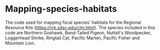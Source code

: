 # Mapping-species-habitats
The code used for mapping focal species' habitats for the Regional Resource Kits (https://rrk.sdsc.edu/clm.html).
The species included in this code are Northern Goshawk, Band-Tailed Pigeon, Nuttall's Woodpecker, Loggerhead Shrike, Ringtail Cat, Pacific Marten, Pacific Fisher and Mountain Lion.
